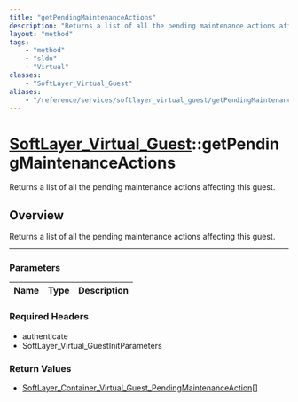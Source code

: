 ```yaml
---
title: "getPendingMaintenanceActions"
description: "Returns a list of all the pending maintenance actions affecting this guest."
layout: "method"
tags:
    - "method"
    - "sldn"
    - "Virtual"
classes:
    - "SoftLayer_Virtual_Guest"
aliases:
    - "/reference/services/softlayer_virtual_guest/getPendingMaintenanceActions"
---
```

# [SoftLayer_Virtual_Guest](/reference/services/SoftLayer_Virtual_Guest)::getPendingMaintenanceActions

Returns a list of all the pending maintenance actions affecting this guest. 


## Overview 
Returns a list of all the pending maintenance actions affecting this guest. 

-----

### Parameters 
|Name | Type | Description |
| --- | --- | --- |


### Required Headers
* authenticate
* SoftLayer_Virtual_GuestInitParameters


### Return Values
* <a href='/reference/datatypes/SoftLayer_Container_Virtual_Guest_PendingMaintenanceAction'>SoftLayer_Container_Virtual_Guest_PendingMaintenanceAction[] </a>




